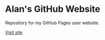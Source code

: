 # Alan's GitHub Website
Repository for my GitHub Pages user website.

[Visit site](https://freedom35.github.io)
